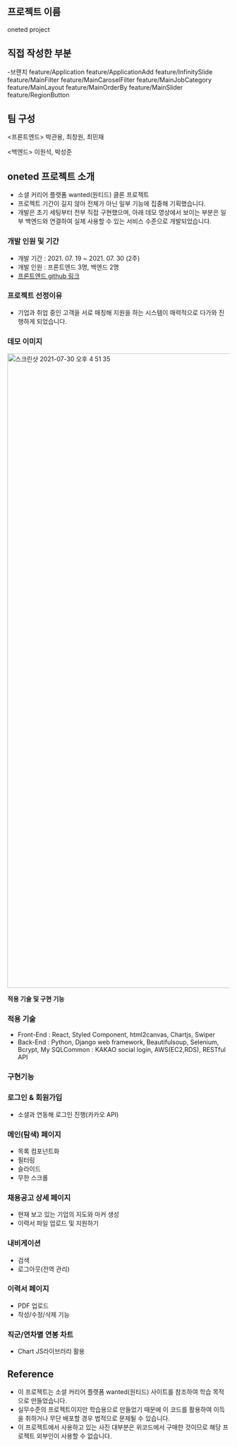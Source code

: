 ## 프로젝트 이름

oneted project

## 직접 작성한 부분
-브랜치
  feature/Application
  feature/ApplicationAdd
  feature/InfinitySlide
  feature/MainFilter
  feature/MainCaroselFilter
  feature/MainJobCategory
  feature/MainLayout
  feature/MainOrderBy
  feature/MainSlider
  feature/RegionButton


## 팀 구성

<프론트엔드>
박관용, 최창원, 최민재

<백엔드>
이원석, 박성준


## oneted **프로젝트 소개**

- 소셜 커리어 플랫폼 wanted(원티드) 클론 프로젝트
- 프로젝트 기간이 길지 않아 전체가 아닌 일부 기능에 집중해 기획했습니다.
- 개발은 초기 세팅부터 전부 직접 구현했으며, 아래 데모 영상에서 보이는 부분은 일부 백엔드와 연결하여 실제 사용할 수 있는 서비스 수준으로 개발되었습니다.

### **개발 인원 및 기간**

- 개발 기간 : 2021. 07. 19 ~ 2021. 07. 30 (2주)
- 개발 인원 : 프론트엔드 3명, 백엔드 2명
- [프론트엔드 github 링크](https://github.com/wecode-bootcamp-korea/22-2nd-Oneted-frontend)

### **프로젝트 선정이유**

- 기업과 취업 중인 고객을 서로 매칭해 지원을 하는 시스템이 매력적으로 다가와 진행하게 되었습니다.

### **데모 이미지**

<img width="1437" alt="스크린샷 2021-07-30 오후 4 51 35" src="https://user-images.githubusercontent.com/83798502/127731625-939d0686-dcda-46e8-8da4-ffd4e90bd2a4.png">


**적용 기술 및 구현 기능**

### **적용 기술**

- Front-End : React, Styled Component, html2canvas, Chartjs, Swiper
- Back-End : Python, Django web framework, Beautifulsoup, Selenium, Bcrypt, My SQLCommon : KAKAO social login, AWS(EC2,RDS), RESTful API

### 구현기능

### 로그인 & 회원가입

- 소셜과 연동해 로그인 진행(카카오 API)

### **메인(탐색) 페이지**

- 목록 컴포넌트화
- 필터링
- 슬라이드
- 무한 스크롤

### 채용공고 상세 페이지

- 현재 보고 있는 기업의 지도와 마커 생성
- 이력서 파일 업로드 및 지원하기

### 내비게이션

- 검색
- 로그아웃(전역 관리)

### 이력서 페이지

- PDF 업로드
- 작성/수정/삭제 기능

### 직군/연차별 연봉 차트

- Chart JS라이브러리 활용

## **Reference**

- 이 프로젝트는 소셜 커리어 플랫폼 wanted(원티드) 사이트를 참조하여 학습 목적으로 만들었습니다.
- 실무수준의 프로젝트이지만 학습용으로 만들었기 때문에 이 코드를 활용하여 이득을 취하거나 무단 배포할 경우 법적으로 문제될 수 있습니다.
- 이 프로젝트에서 사용하고 있는 사진 대부분은 위코드에서 구매한 것이므로 해당 프로젝트 외부인이 사용할 수 없습니다.

